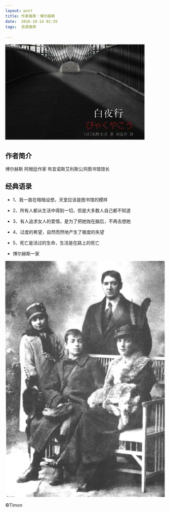 ```yaml
---
layout: post
title: 作家推荐：博尔赫斯
date:  2016-10-14 01:39 
tags:  资源推荐

---
```


<p><img src="/images/baiyexing.jpg"                                     small="0" /><br /></p>

##  作者简介
博尔赫斯
阿根廷作家
布宜诺斯艾利斯公共图书馆馆长


##  经典语录

- 1、我一直在暗暗设想，天堂应该是图书馆的模样

- 2、所有人都从生活中得到一切，但是大多数人自己都不知道

- 3、有人追求女人的爱情，是为了把她抛在脑后，不再去想她

- 4、过度的希望，自然而然地产生了极度的失望

- 5、死亡是活过的生命，生活是在路上的死亡




- 博尔赫斯一家
<p><img src="/images/boer.jpg"                                     small="0" /><br /></p>




©Timon